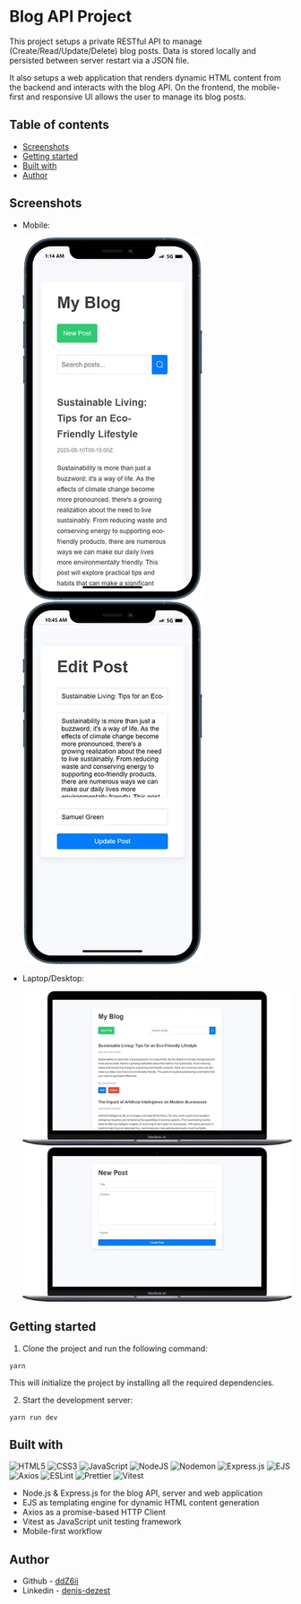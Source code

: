 # Blog API Project

This project setups a private RESTful API to manage (Create/Read/Update/Delete) blog posts. Data is stored locally and persisted between server restart via a JSON file.

It also setups a web application that renders dynamic HTML content from the backend and interacts with the blog API. On the frontend, the mobile-first and responsive UI allows the user to manage its blog posts.

## Table of contents

- [Screenshots](#screenshots)
- [Getting started](#getting-started)
- [Built with](#built-with)
- [Author](#author)

## Screenshots

- Mobile:

  ![mobile](./screenshots/mobile-320.webp)
  ![mobile-2](./screenshots/mobile-2-320.webp)

- Laptop/Desktop:

  ![desktop](./screenshots/desktop-640.webp)
  ![desktop-2](./screenshots/desktop-2-640.webp)

## Getting started

1. Clone the project and run the following command:

```console
yarn
```

This will initialize the project by installing all the required dependencies.

2. Start the development server:

```console
yarn run dev
```

## Built with

![HTML5](https://img.shields.io/badge/HTML5-E34F26.svg?style=for-the-badge&logo=HTML5&logoColor=white)
![CSS3](https://img.shields.io/badge/CSS3-1572B6.svg?style=for-the-badge&logo=CSS3&logoColor=white)
![JavaScript](https://img.shields.io/badge/javascript-%23323330.svg?style=for-the-badge&logo=javascript&logoColor=%23F7DF1E)
![NodeJS](https://img.shields.io/badge/node.js-6DA55F?style=for-the-badge&logo=node.js&logoColor=white)
![Nodemon](https://img.shields.io/badge/NODEMON-%23323330.svg?style=for-the-badge&logo=nodemon&logoColor=%BBDEAD)
![Express.js](https://img.shields.io/badge/express.js-%23404d59.svg?style=for-the-badge&logo=express&logoColor=%2361DAFB)
![EJS](https://img.shields.io/badge/EJS-B4CA65.svg?style=for-the-badge&logo=EJS&logoColor=black)
![Axios](https://img.shields.io/badge/Axios-5A29E4.svg?style=for-the-badge&logo=Axios&logoColor=white)
![ESLint](https://img.shields.io/badge/ESLint-4B3263?style=for-the-badge&logo=eslint&logoColor=white)
![Prettier](https://img.shields.io/badge/prettier-1A2C34?style=for-the-badge&logo=prettier&logoColor=F7BA3E)
![Vitest](https://img.shields.io/badge/vitest-6E9F18?style=for-the-badge&logo=vitest&logoColor=white)

- Node.js & Express.js for the blog API, server and web application
- EJS as templating engine for dynamic HTML content generation
- Axios as a promise-based HTTP Client
- Vitest as JavaScript unit testing framework
- Mobile-first workflow

## Author

- Github - [ddZ6ii](https://github.com/ddZ6ii)
- Linkedin - [denis-dezest](https://www.linkedin.com/in/denis-dezest/)

